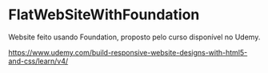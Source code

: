 # FlatWebSiteWithFoundation
Website feito usando Foundation, proposto pelo curso disponível no Udemy.

https://www.udemy.com/build-responsive-website-designs-with-html5-and-css/learn/v4/
